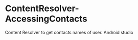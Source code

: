 # ContentResolver-AccessingContacts
Content Resolver to get contacts names of user. Android studio

